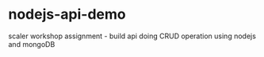 # nodejs-api-demo
scaler workshop assignment - build api doing CRUD operation using nodejs and mongoDB
